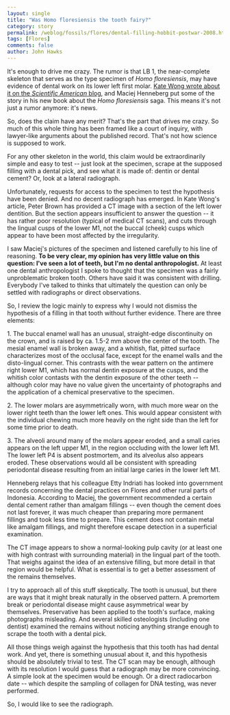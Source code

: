 ```yaml
---
layout: single 
title: "Was Homo floresiensis the tooth fairy?" 
category: story
permalink: /weblog/fossils/flores/dental-filling-hobbit-postwar-2008.html
tags: [Flores] 
comments: false 
author: John Hawks 
---
```



<p>
It's enough to drive me crazy. The rumor is that LB 1, the near-complete skeleton that serves as the type specimen of <i>Homo floresiensis</i>, may have evidence of dental work on its lower left first molar. <a href="http://science-community.sciam.com/blog-entry/Sciam-Observations/Hobbit-Watch-Did-Hobbit-Root/570000661">Kate Wong wrote about it on the <i>Scientific American</i> blog</a>, and Maciej Henneberg put some of the story in his new book about the <i>Homo floresiensis</i> saga. This means it's not just a rumor anymore: it's news. 
</p>

<p>
So, does the claim have any merit? That's the part that drives me crazy. So much of this whole thing has been framed like a court of inquiry, with lawyer-like arguments about the published record. That's not how science is supposed to work. 
</p>

<p>
For any other skeleton in the world, this claim would be extraordinarily simple and easy to test -- just look at the specimen, scrape at the supposed filling with a dental pick, and see what it is made of: dentin or dental cement? Or, look at a lateral radiograph. 
</p>

<p>
Unfortunately, requests for access to the specimen to test the hypothesis have been denied. And no decent radiograph has emerged. In Kate Wong's article, Peter Brown has provided a CT image with a section of the left lower dentition. But the section appears insufficient to answer the question -- it has rather poor resolution (typical of medical CT scans), and cuts through the lingual cusps of the lower M1, not the buccal (cheek) cusps which appear to have been most affected by the irregularity. 
</p>

<p>
I saw Maciej's pictures of the specimen and listened carefully to his line of reasoning. <b>To be very clear, my opinion has very little value on this question: I've seen a lot of teeth, but I'm no dental anthropologist.</b> At least one dental anthropologist I spoke to thought that the specimen was a fairly unproblematic broken tooth. Others have said it was consistent with drilling. Everybody I've talked to thinks that ultimately the question can only be settled with radiographs or direct observations. 
</p>

<p>
So, I review the logic mainly to express why I would not dismiss the hypothesis of a filling in that tooth without further evidence. There are three elements: 
</p>

<p>
1. The buccal enamel wall has an unusual, straight-edge discontinuity on the crown, and is raised by ca. 1.5-2 mm above the center of the tooth. The mesial enamel wall is broken away, and a whitish, flat, pitted surface characterizes most of the occlusal face, except for the enamel walls and the disto-lingual corner. This contrasts with the wear pattern on the antimere right lower M1, which has normal dentin exposure at the cusps, and the whitish color contasts with the dentin exposure of the other teeth -- although color may have no value given the uncertainty of photographs and the application of a chemical preservative to the specimen. 
</p>

<p>
2. The lower molars are asymmetrically worn, with much more wear on the lower right teeth than the lower left ones. This would appear consistent with the individual chewing much more heavily on the right side than the left for some time prior to death. 
</p>

<p>
3. The alveoli around many of the molars appear eroded, and a small caries appears on the left upper M1, in the region occluding with the lower left M1. The lower left P4 is absent postmortem, and its alveolus also appears eroded. These observations would all be consistent with spreading periodontal disease resulting from an initial large caries in the lower left M1. 
</p>

<p>
Henneberg relays that his colleague Etty Indriati has looked into government records concerning the dental practices on Flores and other rural parts of Indonesia. According to Maciej, the government recommended a certain dental cement rather than amalgam fillings -- even though the cement does not last forever, it was much cheaper than preparing more permanent fillings and took less time to prepare. This cement does not contain metal like amalgam fillings, and might therefore escape detection in a superficial examination. 
</p>

<p>
The CT image appears to show a normal-looking pulp cavity (or at least one with high contrast with surrounding material) in the lingual part of the tooth. That weighs against the idea of an extensive filling, but more detail in that region would be helpful. What is essential is to get a better assessment of the remains themselves. 
</p>

<p>
I try to approach all of this stuff skeptically. The tooth is unusual, but there are ways that it might break naturally in the observed pattern. A premortem break or periodontal disease might cause asymmetrical wear by themselves. Preservative has been applied to the tooth's surface, making photographs misleading. And several skilled osteologists (including one dentist) examined the remains without noticing anything strange enough to scrape the tooth with a dental pick. 
</p>

<p>
All those things weigh against the hypothesis that this tooth has had dental work. And yet, there is something unusual about it, and this hypothesis should be absolutely trivial to test. The CT scan may be enough, although with its resolution I would guess that a radiograph may be more convincing. A simple look at the specimen would be enough. Or a direct radiocarbon date -- which despite the sampling of collagen for DNA testing, was never performed. 
</p>

<p>
So, I would like to see the radiograph. 
</p>


